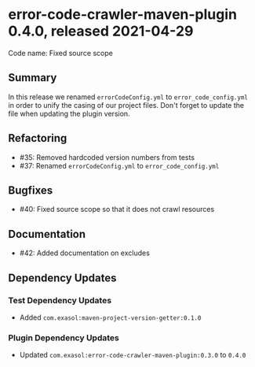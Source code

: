 # error-code-crawler-maven-plugin 0.4.0, released 2021-04-29

Code name: Fixed source scope

## Summary

In this release we renamed `errorCodeConfig.yml` to `error_code_config.yml` in order to unify the casing of our project files. Don't forget to update the file when updating the plugin version.

## Refactoring

* #35: Removed hardcoded version numbers from tests
* #37: Renamed `errorCodeConfig.yml` to `error_code_config.yml`

## Bugfixes

* #40: Fixed source scope so that it does not crawl resources

## Documentation

* #42: Added documentation on excludes

## Dependency Updates

### Test Dependency Updates

* Added `com.exasol:maven-project-version-getter:0.1.0`

### Plugin Dependency Updates

* Updated `com.exasol:error-code-crawler-maven-plugin:0.3.0` to `0.4.0`
